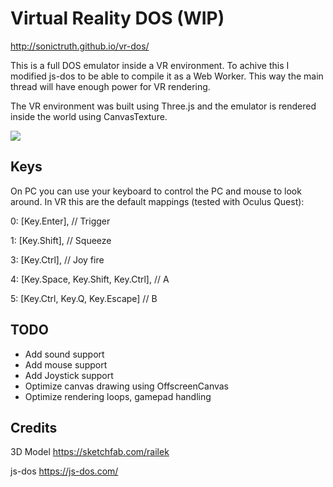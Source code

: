 # Virtual Reality DOS (WIP)

http://sonictruth.github.io/vr-dos/

This is a full DOS emulator inside a VR environment.
To achive this I modified js-dos to be able to compile it as a Web Worker.
This way the main thread will have enough power for VR rendering.

The VR environment was built using Three.js and the emulator is rendered inside the world using CanvasTexture.

![](demo.gif)

## Keys

On PC you can use your keyboard to control the PC and mouse to look around.
In VR this are the default mappings (tested with Oculus Quest):

0: [Key.Enter], // Trigger

1: [Key.Shift], // Squeeze

3: [Key.Ctrl], // Joy fire

4: [Key.Space, Key.Shift, Key.Ctrl], // A

5: [Key.Ctrl, Key.Q, Key.Escape]  // B

## TODO
- Add sound support
- Add mouse support 
- Add Joystick support
- Optimize canvas drawing using OffscreenCanvas
- Optimize rendering loops, gamepad handling

## Credits
3D Model  https://sketchfab.com/railek

js-dos https://js-dos.com/
